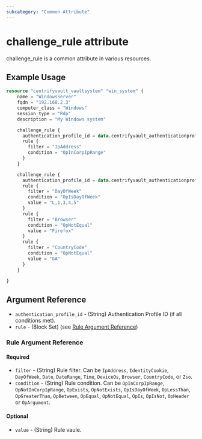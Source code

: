```yaml
---
subcategory: "Common Attribute"
---
```


# challenge_rule attribute

challenge_rule is a common attribute in various resources.

## Example Usage

```terraform
resource "centrifyvault_vaultsystem" "win_system" {
    name = "WindowsServer"
    fqdn = "192.168.2.3"
    computer_class = "Windows"
    session_type = "Rdp"
    description = "My Windows system"

    challenge_rule {
      authentication_profile_id = data.centrifyvault_authenticationprofile.xxx.id
      rule {
        filter = "IpAddress"
        condition = "OpInCorpIpRange"
      }
    }

    challenge_rule {
      authentication_profile_id = data.centrifyvault_authenticationprofile.xxx.id
      rule {
        filter = "DayOfWeek"
        condition = "OpIsDayOfWeek"
        value = "L,1,3,4,5"
      }
      rule {
        filter = "Browser"
        condition = "OpNotEqual"
        value = "Firefox"
      }
      rule {
        filter = "CountryCode"
        condition = "OpNotEqual"
        value = "GA"
      }
    }

}
```

## Argument Reference

- `authentication_profile_id` - (String) Authentication Profile ID (if all conditions met).
- `rule` - (Block Set) (see [Rule Argument Reference](#rule-argument-reference))

### Rule Argument Reference

#### Required

- `filter` - (String) Rule filter. Can be `IpAddress`, `IdentityCookie`, `DayOfWeek`, `Date`, `DateRange`, `Time`, `DeviceOs`, `Browser`, `CountryCode`, or `Zso`.
- `condition` - (String) Rule condition. Can be `OpInCorpIpRange`, `OpNotInCorpIpRange`, `OpExists`, `OpNotExists`, `OpIsDayOfWeek`, `OpLessThan`, `OpGreaterThan`, `OpBetween`, `OpEqual`, `OpNotEqual`, `OpIs`, `OpIsNot`, `OpHeader` or `OpArgument`.

#### Optional

- `value` - (String) Rule vaule.
